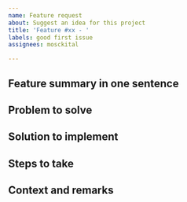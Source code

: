 ```yaml
---
name: Feature request
about: Suggest an idea for this project
title: 'Feature #xx - '
labels: good first issue
assignees: mosckital

---
```


## Feature summary in one sentence

## Problem to solve

## Solution to implement

## Steps to take

## Context and remarks

